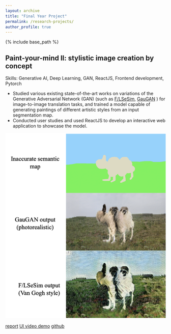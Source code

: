```yaml
---
layout: archive
title: "Final Year Project"
permalink: /research-projects/
author_profile: true
---
```


{% include base_path %}

## Paint-your-mind II: stylistic image creation by concept

Skills: Generative AI, Deep Learning, GAN, ReactJS, Frontend development, Pytorch

- Studied various existing state-of-the-art works on variations of the Generative Adversarial Network (GAN) (such as [F/LSeSim](https://github.com/lyndonzheng/F-LSeSim), [GauGAN](http://gaugan.org/gaugan2/) ) for image-to-image translation tasks, and trained a model capable of generating paintings of different artistic styles from an input segmentation map.
- Conducted user studies and used ReactJS to develop an interactive web application to showcase the model.

![](/images/FYP_demo.png)

[report](https://hdl.handle.net/10356/166172)
[UI video demo](https://www.youtube.com/watch?v=bJiRJwpbL6Q)
[github](https://github.com/wanganyi1102/react-drawing-app)
